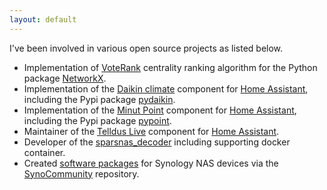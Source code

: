 ```yaml
---
layout: default
---
```


I've been involved in various open source projects as listed below.

* Implementation of [VoteRank](https://networkx.github.io/documentation/latest/reference/algorithms/generated/networkx.algorithms.centrality.voterank.html) centrality ranking algorithm for the Python package [NetworkX][1].
* Implementation of the [Daikin climate](https://www.home-assistant.io/components/daikin/) component for [Home Assistant][2], including the Pypi package [pydaikin](https://bitbucket.org/mustang51/pydaikin/).
* Implementation of the [Minut Point](https://www.home-assistant.io/components/point/) component for [Home Assistant][2], including the Pypi package [pypoint](https://github.com/fredrike/pypoint).
* Maintainer of the [Telldus Live](https://www.home-assistant.io/components/tellduslive/) component for [Home Assistant][2].
* Developer of the [sparsnas_decoder](https://github.com/tubalainen/sparsnas_decoder) including supporting docker container.
* Created [software packages](https://github.com/SynoCommunity/spksrc/pulls?utf8=%E2%9C%93&q=is%3Apr+author%3Afredrike+) for Synology NAS devices via the [SynoCommunity](https://github.com/SynoCommunity/spksrc) repository.

[1]: https://github.com/networkx/networkx
[2]: https://www.home-assistant.io/